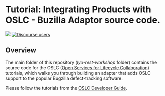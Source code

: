 Tutorial: Integrating Products with OSLC - Buzilla Adaptor source code.
========================================

[![](https://img.shields.io/badge/project-Eclipse%20Lyo-blue?color=418eeb)](https://github.com/eclipse/lyo)
[![Discourse users](https://img.shields.io/discourse/users?color=28bd84&server=https%3A%2F%2Fforum.open-services.net%2F)](https://forum.open-services.net/)

## Overview

The main folder of this repository (*lyo-rest-workshop* folder) contains the source code for the OSLC ([Open Services for Lifecycle Collaboration](http://open-services.net)) tutorials, which walks you through building an adapter that adds OSLC support to the popular Bugzilla defect-tracking software.

Please follow the tutorials from the [OSLC Developer Guide](https://oslc.github.io/developing-oslc-applications/tutorials.html).
